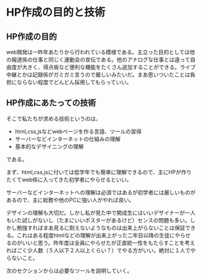 # HP作成の目的と技術
## HP作成の目的
web開発は一昨年あたりから行われている模様である。主立った目的としては他の報道係の仕事と同じく運動会の宣伝である。他のアナログな仕事とは違って自由度が大きく、得点板など便利な機能をたくさん追加することができる。ライブ中継とかは記録係がガミガミ言うので厳しいみたいだ。まあ思いついたことは負担にならない程度でどんどん採用してもらっていい。

## HP作成にあたっての技術
そこで私たちが求める技術というのは、
- html,css,jsなどwebページを作る言語、ツールの習得
- サーバーなどインターネットの仕組みの理解
- 基本的なデザイニングの理解

である。

まず、html,css,jsに付いては低学年でも簡単に理解できるので、主にHPが作りたくてweb係に入ってきた初学者にやらせるといい。

サーバーなどインターネットへの理解は必須ではあるが初学者には厳しいものがあるので、主に総務や他のPCに強い人がやれば良い。

デザインの理解も大切だ。しかし私が見た中で開成生にはいいデザイナーが一人もいた試しがないし（たまにいいポスターがあるけど）センスの問題も多い。しかし勉強すればまあ見るに耐えないようなものは出来上がらないことは保証できる。これはある程度htmlなどの理解が出来上がった二年目以降の生徒にやらせるのがいいと思う。昨年度は全員にやらせたが正直統一性をもたらすことを考えればごく少人数（５人以下２人以上くらい？）でやる方がいい。絶対に１人でやらないこと。

次のセクションからは必要なツールを説明していく。